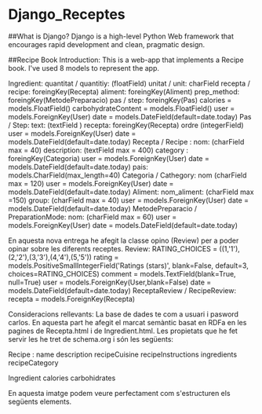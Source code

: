 Django_Receptes
===============
##What is Django?
Django is a high-level Python Web framework that encourages rapid development and clean, pragmatic design.

##Recipe Book
Introduction:
This is a web-app that implements a Recipe book. I've used 8 models to represent the app.

Ingredient:
quantitat / quantitiy: (floatField)
unitat / unit: charField
recepta / recipe: foreingKey(Recepta)
aliment: foreingKey(Aliment)
prep_method: foreingKey(MetodePreparacio)
pas / step: foreingKey(Pas)
calories = models.FloatField() 
carbohydrateContent = models.FloatField()
user = models.ForeignKey(User) 
date = models.DateField(default=date.today)
Pas / Step:
text: (textField )
recepta: foreingKey(Recepta)
ordre (integerField)
user = models.ForeignKey(User) 
date = models.DateField(default=date.today)
Recepta / Recipe :
nom: (charField max = 40)
description: (textField max = 400)
category : foreingKey(Categoria)
user = models.ForeignKey(User) 
date = models.DateField(default=date.today)
pais: models.CharField(max_length=40)
Categoria / Cathegory:
nom (charField max = 120)
user = models.ForeignKey(User) 
date = models.DateField(default=date.today)
Aliment:
nom_aliment: (charField max =150)
group: (charField max = 40)
user = models.ForeignKey(User) 
date = models.DateField(default=date.today)
MetodePreparacio / PreparationMode:
nom: (charField max = 60)
user = models.ForeignKey(User) 
date = models.DateField(default=date.today)



En aquesta nova entrega he afegit la classe opino (Review) per a poder opinar sobre les diferents receptes.
Review: 
 RATING_CHOICES = ((1,'1'),(2,'2'),(3,'3'),(4,'4'),(5,'5')) 
 rating = models.PositiveSmallIntegerField('Ratings (stars)', blank=False, default=3, choices=RATING_CHOICES) 
comment = models.TextField(blank=True, null=True) 
user = models.ForeignKey(User,blank=False) 
date = models.DateField(default=date.today) 
ReceptaReview / RecipeReview:
recepta = models.ForeignKey(Recepta) 
	
Consideracions rellevants:
La base de dades te com a usuari i pasword carlos.
En aquesta part he afegit el marcat semàntic basat en RDFa en les pagines de Recepta.html i de Ingredient.html. Les propietats que he fet servir les he tret de schema.org i són les següents:

Recipe :
name
description
recipeCuisine
recipeInstructions
ingredients
recipeCategory

Ingredient
calories
carbohidrates

En aquesta imatge podem veure perfectament com s'estructuren els següents elements.




